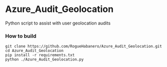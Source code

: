 # Azure_Audit_Geolocation
Python script to assist with user geolocation audits


### How to build

```shell
git clone https://github.com/RogueHabanero/Azure_Audit_Geolocation.git
cd Azure_Audit_Geolocation
pip install -r requirements.txt
python ./Azure_Audit_Geolocation.py
```
